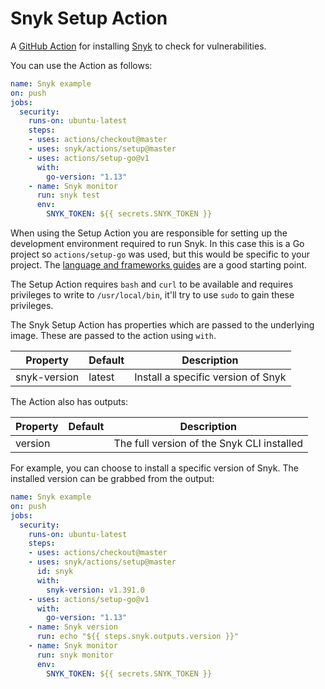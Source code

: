 # Snyk Setup Action

A [GitHub Action](https://github.com/features/actions) for installing [Snyk](https://snyk.co/SnykGH) to check for
vulnerabilities.

You can use the Action as follows:

```yaml
name: Snyk example 
on: push
jobs:
  security:
    runs-on: ubuntu-latest
    steps:
    - uses: actions/checkout@master
    - uses: snyk/actions/setup@master
    - uses: actions/setup-go@v1
      with:
        go-version: "1.13"
    - name: Snyk monitor 
      run: snyk test
      env:
        SNYK_TOKEN: ${{ secrets.SNYK_TOKEN }}
```

When using the Setup Action you are responsible for setting up the development environment required to run Snyk.
In this case this is a Go project so `actions/setup-go` was used, but this would be specific to your project. The [language and frameworks guides](https://docs.github.com/en/actions/language-and-framework-guides) are a good starting point.

The Setup Action requires `bash` and `curl` to be available and requires privileges to write to `/usr/local/bin`, it'll try to use `sudo` to gain these privileges. 

The Snyk Setup Action has properties which are passed to the underlying image. These are
passed to the action using `with`.

| Property | Default | Description |
| --- | --- | --- |
| snyk-version | latest | Install a specific version of Snyk |

The Action also has outputs:

| Property | Default | Description |
| --- | --- | --- |
| version |   | The full version of the Snyk CLI installed |

For example, you can choose to install a specific version of Snyk. The installed version can be
grabbed from the output:

```yaml
name: Snyk example
on: push
jobs:
  security:
    runs-on: ubuntu-latest
    steps:
    - uses: actions/checkout@master
    - uses: snyk/actions/setup@master
      id: snyk
      with:
        snyk-version: v1.391.0
    - uses: actions/setup-go@v1
      with:
        go-version: "1.13"
    - name: Snyk version
      run: echo "${{ steps.snyk.outputs.version }}"
    - name: Snyk monitor 
      run: snyk monitor
      env:
        SNYK_TOKEN: ${{ secrets.SNYK_TOKEN }}
```
